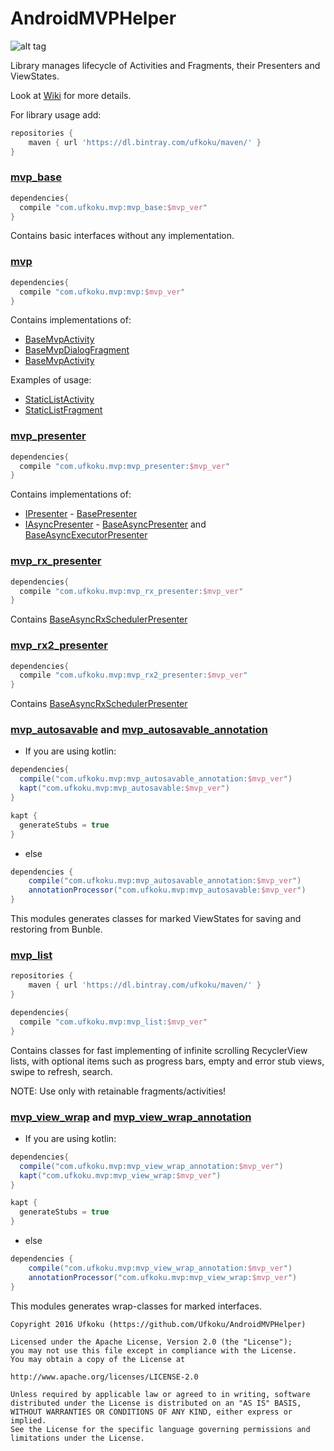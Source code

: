 # AndroidMVPHelper

![alt tag](https://img.shields.io/badge/version-2.1.7-brightgreen.svg)

Library manages lifecycle of Activities and Fragments, their Presenters and ViewStates.

Look at [Wiki](https://github.com/Ufkoku/AndroidMVPHelper/wiki) for more details.

For library usage add:

```gradle
repositories {
    maven { url 'https://dl.bintray.com/ufkoku/maven/' }
}
```

### [mvp_base](https://github.com/Ufkoku/AndroidMVPHelper/tree/master/mvp_base)

```gradle
dependencies{
  compile "com.ufkoku.mvp:mvp_base:$mvp_ver"
}
```

Contains basic interfaces without any implementation.

### [mvp](https://github.com/Ufkoku/AndroidMVPHelper/tree/master/mvp_base)

```gradle
dependencies{
  compile "com.ufkoku.mvp:mvp:$mvp_ver"
}
```

Contains implementations of:
* [BaseMvpActivity](https://github.com/Ufkoku/AndroidMVPHelper/blob/master/mvp/src/main/kotlin/com/ufkoku/mvp/BaseMvpActivity.kt)
* [BaseMvpDialogFragment](https://github.com/Ufkoku/AndroidMVPHelper/blob/master/mvp/src/main/kotlin/com/ufkoku/mvp/BaseMvpDialogFragment.kt)
* [BaseMvpActivity](https://github.com/Ufkoku/AndroidMVPHelper/blob/master/mvp/src/main/kotlin/com/ufkoku/mvp/BaseMvpFragment.kt)

Examples of usage:
* [StaticListActivity](https://github.com/Ufkoku/AndroidMVPHelper/tree/master/app/src/main/java/com/ufkoku/demo_app/ui/activity/static_list/)
* [StaticListFragment](https://github.com/Ufkoku/AndroidMVPHelper/tree/master/app/src/main/java/com/ufkoku/demo_app/ui/fragments/static_list/)

### [mvp_presenter](https://github.com/Ufkoku/AndroidMVPHelper/tree/master/mvp_presenter)

```gradle
dependencies{
  compile "com.ufkoku.mvp:mvp_presenter:$mvp_ver"
}
```

Contains implementations of:
* [IPresenter](https://github.com/Ufkoku/AndroidMVPHelper/blob/master/mvp_base/src/main/kotlin/com/ufkoku/mvp_base/presenter/IPresenter.kt) - [BasePresenter](https://github.com/Ufkoku/AndroidMVPHelper/blob/master/mvp_presenter/src/main/kotlin/com/ufkoku/mvp/presenter/BasePresenter.kt)
* [IAsyncPresenter](https://github.com/Ufkoku/AndroidMVPHelper/blob/master/mvp_base/src/main/kotlin/com/ufkoku/mvp_base/presenter/IAsyncPresenter.kt) -  [BaseAsyncPresenter](https://github.com/Ufkoku/AndroidMVPHelper/blob/master/mvp_presenter/src/main/kotlin/com/ufkoku/mvp/presenter/BaseAsyncPresenter.kt) and [BaseAsyncExecutorPresenter](https://github.com/Ufkoku/AndroidMVPHelper/blob/master/mvp_presenter/src/main/kotlin/com/ufkoku/mvp/presenter/BaseAsyncExecutorPresenter.kt)

### [mvp_rx_presenter](https://github.com/Ufkoku/AndroidMVPHelper/tree/master/mvp_rx_presenter)

```gradle
dependencies{
  compile "com.ufkoku.mvp:mvp_rx_presenter:$mvp_ver"
}
```

Contains [BaseAsyncRxSchedulerPresenter](https://github.com/Ufkoku/AndroidMVPHelper/blob/master/mvp_rx_presenter/src/main/kotlin/com/ufkoku/mvp/presenter/rx/BaseAsyncRxSchedulerPresenter.kt)

### [mvp_rx2_presenter](https://github.com/Ufkoku/AndroidMVPHelper/tree/master/mvp_rx2_presenter)

```gradle
dependencies{
  compile "com.ufkoku.mvp:mvp_rx2_presenter:$mvp_ver"
}
```

Contains [BaseAsyncRxSchedulerPresenter](https://github.com/Ufkoku/AndroidMVPHelper/blob/master/mvp_rx2_presenter/src/main/kotlin/com/ufkoku/mvp/presenter/rx2/BaseAsyncRxSchedulerPresenter.kt)

### [mvp_autosavable](https://github.com/Ufkoku/AndroidMVPHelper/tree/master/mvp_autosavable) and [mvp_autosavable_annotation](https://github.com/Ufkoku/AndroidMVPHelper/tree/master/mvp_autosavable)

* If you are using kotlin:
```gradle
dependencies{  
  compile("com.ufkoku.mvp:mvp_autosavable_annotation:$mvp_ver")
  kapt("com.ufkoku.mvp:mvp_autosavable:$mvp_ver")
}

kapt {
  generateStubs = true
}
```
* else
```gradle
dependencies {    
    compile("com.ufkoku.mvp:mvp_autosavable_annotation:$mvp_ver")
    annotationProcessor("com.ufkoku.mvp:mvp_autosavable:$mvp_ver")    
}
```

This modules generates classes for marked ViewStates for saving and restoring from Bunble.

### [mvp_list](https://github.com/Ufkoku/AndroidMVPHelper/tree/master/mvp_list)

```gradle
repositories {
    maven { url 'https://dl.bintray.com/ufkoku/maven/' }
}

dependencies{
  compile "com.ufkoku.mvp:mvp_list:$mvp_ver"
}
```

Contains classes for fast implementing of infinite scrolling RecyclerView lists, with optional items such as progress bars, empty and error stub views, swipe to refresh, search.

NOTE: Use only with retainable fragments/activities!

### [mvp_view_wrap](https://github.com/Ufkoku/AndroidMVPHelper/tree/master/mvp_view_wrap) and [mvp_view_wrap_annotation](https://github.com/Ufkoku/AndroidMVPHelper/tree/master/mvp_view_wrap_annotation)

* If you are using kotlin:
```gradle
dependencies{  
  compile("com.ufkoku.mvp:mvp_view_wrap_annotation:$mvp_ver")
  kapt("com.ufkoku.mvp:mvp_view_wrap:$mvp_ver")
}

kapt {
  generateStubs = true
}
```
* else
```gradle
dependencies {    
    compile("com.ufkoku.mvp:mvp_view_wrap_annotation:$mvp_ver")
    annotationProcessor("com.ufkoku.mvp:mvp_view_wrap:$mvp_ver")    
}
```

This modules generates wrap-classes for marked interfaces.

```license
Copyright 2016 Ufkoku (https://github.com/Ufkoku/AndroidMVPHelper)

Licensed under the Apache License, Version 2.0 (the "License");
you may not use this file except in compliance with the License.
You may obtain a copy of the License at

http://www.apache.org/licenses/LICENSE-2.0

Unless required by applicable law or agreed to in writing, software
distributed under the License is distributed on an "AS IS" BASIS,
WITHOUT WARRANTIES OR CONDITIONS OF ANY KIND, either express or implied.
See the License for the specific language governing permissions and
limitations under the License.
```
